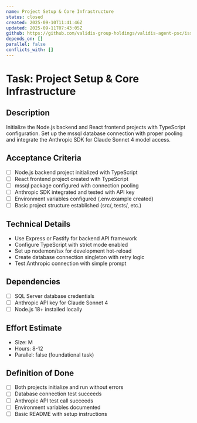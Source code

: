 ```yaml
---
name: Project Setup & Core Infrastructure
status: closed
created: 2025-09-10T11:41:46Z
updated: 2025-09-11T07:43:05Z
github: https://github.com/validis-group-holdings/validis-agent-psc/issues/20
depends_on: []
parallel: false
conflicts_with: []
---
```


# Task: Project Setup & Core Infrastructure

## Description
Initialize the Node.js backend and React frontend projects with TypeScript configuration. Set up the mssql database connection with proper pooling and integrate the Anthropic SDK for Claude Sonnet 4 model access.

## Acceptance Criteria
- [ ] Node.js backend project initialized with TypeScript
- [ ] React frontend project created with TypeScript
- [ ] mssql package configured with connection pooling
- [ ] Anthropic SDK integrated and tested with API key
- [ ] Environment variables configured (.env.example created)
- [ ] Basic project structure established (src/, tests/, etc.)

## Technical Details
- Use Express or Fastify for backend API framework
- Configure TypeScript with strict mode enabled
- Set up nodemon/tsx for development hot-reload
- Create database connection singleton with retry logic
- Test Anthropic connection with simple prompt

## Dependencies
- [ ] SQL Server database credentials
- [ ] Anthropic API key for Claude Sonnet 4
- [ ] Node.js 18+ installed locally

## Effort Estimate
- Size: M
- Hours: 8-12
- Parallel: false (foundational task)

## Definition of Done
- [ ] Both projects initialize and run without errors
- [ ] Database connection test succeeds
- [ ] Anthropic API test call succeeds
- [ ] Environment variables documented
- [ ] Basic README with setup instructions
